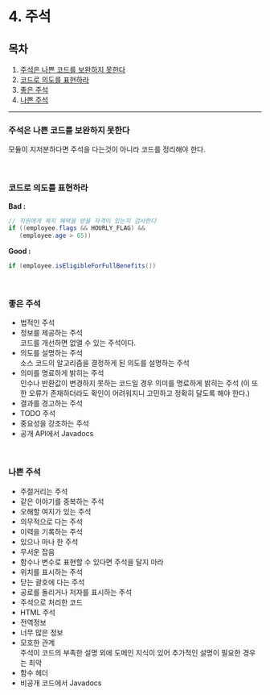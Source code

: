 # 4. 주석

## 목차

1. [주석은 나쁜 코드를 보완하지 못한다](#주석은-나쁜-코드를-보완하지-못한다)
2. [코드로 의도를 표현하라](#코드로-의도를-표현하라)
3. [좋은 주석](#좋은-주석)
4. [나쁜 주석](#나쁜-주석)

---

### 주석은 나쁜 코드를 보완하지 못한다

모듈이 지저분하다면 주석을 다는것이 아니라 코드를 정리해야 한다.

<br>

### 코드로 의도를 표현하라

**Bad :**

```java
// 직원에게 복지 혜택을 받을 자격이 있는지 검사한다
if ((employee.flags && HOURLY_FLAG) &&
   (employee.age > 65))
```

**Good :**  

```java
if (employee.isEligibleForFullBenefits())
```

<br>

### 좋은 주석

* 법적인 주석
* 정보를 제공하는 주석  
  코드를 개선하면 없앨 수 있는 주석이다.
* 의도를 설명하는 주석  
  소스 코드의 알고리즘을 결정하게 된 의도를 설명하는 주석  
* 의미를 명료하게 밝히는 주석  
  인수나 반환값이 변경하지 못하는 코드일 경우 의미를 명료하게 밝히는 주석 (이 또한 오류가 존재하더라도 확인이 어려워지니 고민하고 정확히 달도록 해야 한다.)
* 결과를 경고하는 주석
* TODO 주석  
* 중요성을 강조하는 주석
* 공개 API에서 Javadocs

<br>

### 나쁜 주석

* 주절거리는 주석
* 같은 이야기를 중복하는 주석
* 오해할 여지가 있는 주석
* 의무적으로 다는 주석
* 이력을 기록하는 주석
* 있으나 마나 한 주석
* 무서운 잡음
* 함수나 변수로 표현할 수 있다면 주석을 달지 마라
* 위치를 표시하는 주석
* 닫는 괄호에 다는 주석
* 공로를 돌리거나 저자를 표시하는 주석
* 주석으로 처리한 코드
* HTML 주석
* 전역정보
* 너무 많은 정보
* 모호한 관계  
  주석이 코드의 부족한 설명 외에 도메인 지식이 있어 추가적인 설명이 필요한 경우는 최악
* 함수 헤더
* 비공개 코드에서 Javadocs

